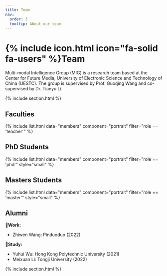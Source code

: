 ```yaml
---
title: Team
nav:
  order: 3
  tooltip: About our team
---
```


# {% include icon.html icon="fa-solid fa-users" %}Team

Multi-modal Intelligence Group (MIG) is a research team based at the Center for Future Media, University of Electronic Science and Technology of China (UESTC). The group is supervised by Prof. Guoqing Wang and co-supervised by Dr. Tianyu Li.


{% include section.html %}
## Faculties
{% include list.html data="members" component="portrait"
   filter="role == 'teacher'" %}

## PhD Students
{% include list.html data="members" component="portrait"
   filter="role == 'phd'" style="small" %}

## Masters Students
{% include list.html data="members" component="portrait"
   filter="role == 'master'" style="small" %}

## Alumni
**💼Work:**
- Zhiwen Wang: Pinduoduo (2022)


**📖Study:**
- Yuhui Wu: Hong Kong Polytechnic University (2021) 
- Meixuan Li: Tongji University (2022)


{% include section.html %}
